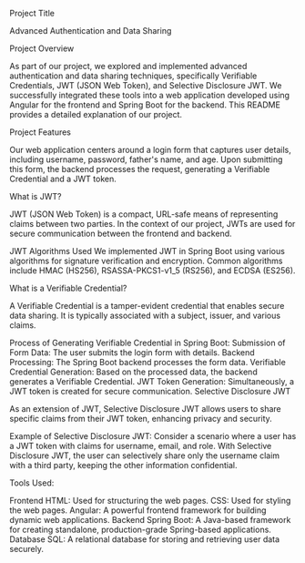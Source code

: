 Project Title

Advanced Authentication and Data Sharing

Project Overview

As part of our project, we explored and implemented advanced authentication and data sharing techniques, specifically Verifiable Credentials, JWT (JSON Web Token), and Selective Disclosure JWT. We successfully integrated these tools into a web application developed using Angular for the frontend and Spring Boot for the backend. This README provides a detailed explanation of our project.

Project Features

Our web application centers around a login form that captures user details, including username, password, father's name, and age. Upon submitting this form, the backend processes the request, generating a Verifiable Credential and a JWT token.

What is JWT?

JWT (JSON Web Token) is a compact, URL-safe means of representing claims between two parties. In the context of our project, JWTs are used for secure communication between the frontend and backend.

JWT Algorithms Used
We implemented JWT in Spring Boot using various algorithms for signature verification and encryption. Common algorithms include HMAC (HS256), RSASSA-PKCS1-v1_5 (RS256), and ECDSA (ES256).

What is a Verifiable Credential?

A Verifiable Credential is a tamper-evident credential that enables secure data sharing. It is typically associated with a subject, issuer, and various claims.

Process of Generating Verifiable Credential in Spring Boot:
Submission of Form Data: The user submits the login form with details.
Backend Processing: The Spring Boot backend processes the form data.
Verifiable Credential Generation: Based on the processed data, the backend generates a Verifiable Credential.
JWT Token Generation: Simultaneously, a JWT token is created for secure communication.
Selective Disclosure JWT

As an extension of JWT, Selective Disclosure JWT allows users to share specific claims from their JWT token, enhancing privacy and security.

Example of Selective Disclosure JWT:
Consider a scenario where a user has a JWT token with claims for username, email, and role. With Selective Disclosure JWT, the user can selectively share only the username claim with a third party, keeping the other information confidential.

Tools Used:

Frontend
HTML: Used for structuring the web pages.
CSS: Used for styling the web pages.
Angular: A powerful frontend framework for building dynamic web applications.
Backend
Spring Boot: A Java-based framework for creating standalone, production-grade Spring-based applications.
Database
SQL: A relational database for storing and retrieving user data securely.
